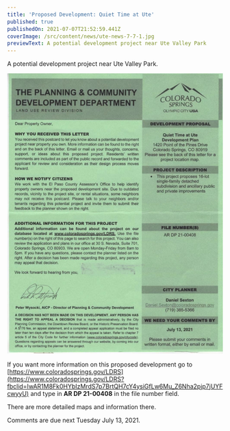 ```yaml
---
title: 'Proposed Development: Quiet Time at Ute'
published: true
publishedOn: 2021-07-07T21:52:59.441Z
coverImage: /src/content/news/ute-news-7-7-1.jpg
previewText: A potential development project near Ute Valley Park
---
```


A potential development project near Ute Valley Park.

![](/src/content/news/ute-news-7-7-2.jpg)

If you want more information on this proposed development go to [https://www.coloradosprings.​gov/LDRS](https://www.coloradosprings.gov/LDRS?fbclid=IwAR1M8Fk0HYbIzMrdS7p7BrtQH7cY4ysiGfLw6Mu_Z6Nha2pjp7jUYFcwyyU) and type in **AR DP 21-00408** in the file number field.

There are more detailed maps and information there.

Comments are due next Tuesday July 13, 2021.
